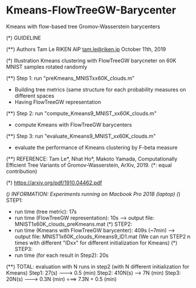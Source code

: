 # Kmeans-FlowTreeGW-Barycenter
Kmeans with flow-based tree Gromov-Wasserstein barycenters

(*) GUIDELINE 

(**) Authors
 Tam Le
 RIKEN AIP
 tam.le@riken.jp
 October 11th, 2019

(*) Illustration Kmeans clustering with FlowTreeGW barycneter on 60K MNIST samples rotated randomly

(**) Step 1: run "preKmeans_MNISTxx60K_clouds.m"
 + Building tree metrics (same structure for each probability measures on different spaces
 + Having FlowTreeGW representation

(**) Step 2: run "compute_Kmeans9_MNIST_xx60K_clouds.m"
 + compute Kmeans with FlowTreeGW barycenters

(**) Step 3: run "evaluate_Kmeans9_MNIST_xx60K_clouds.m"
 + evaluate the performance of Kmeans clustering by F-beta measure

(**) REFERENCE:
 Tam Le*, Nhat Ho*, Makoto Yamada, Computationally Efficient Tree Variants of Gromov-Wasserstein, ArXiv, 2019. (*: equal contribution)
 
 (*) https://arxiv.org/pdf/1910.04462.pdf


(*) INFORMATION: Experiments running on Macbook Pro 2018 (laptop)
(*) STEP1:
 + run time (tree metric): 17s
 + run time (FlowTreeGW representation): 10s
 --> output file: MNIST1x60K_clouds_preKmeans.mat
(*) STEP2:
 + run time (Kmeans with FlowTreeGW barycenter): 409s (~7min)
 --> output file: MNIST1x60K_clouds_Kmeans9_ID1.mat
 (We can run STEP2 n times with different "IDxx" for different initialization for Kmeans)
(*) STEP3:
 + run time (for each result in Step2): 20s

(**) TOTAL: evaluation with N runs in step2 (with N different initialization for Kmeans)
 Step1: 27(s) ---> 0.5 (min)
 Step2: 410N(s) --> 7N (min)
 Step3: 20N(s) ---> 0.3N (min)
 ===> 7.3N + 0.5 (min)





